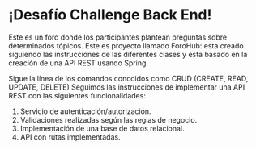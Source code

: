 # ¡Desafío Challenge Back End!
Este es un foro  donde los participantes plantean preguntas sobre determinados tópicos. 
Este es proyecto llamado ForoHub: esta creado siguiendo las instrucciones de las diferentes clases y esta basado en la creación de una API REST usando Spring.

Sigue la línea de los comandos conocidos como CRUD (CREATE, READ, UPDATE, DELETE)
Seguimos las instrucciones de implementar una API REST con las siguientes funcionalidades:
1.	Servicio de autenticación/autorización.
2.	Validaciones realizadas según las reglas de negocio.
3.	Implementación de una base de datos relacional.
4.	API con rutas implementadas.
